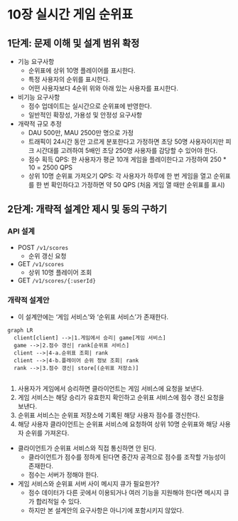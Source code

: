 # 10장 실시간 게임 순위표
## 1단계: 문제 이해 및 설계 범위 확정

- 기능 요구사항
    - 순위표에 상위 10명 플레이어를 표시한다.
    - 특정 사용자의 순위를 표시한다.
    - 어떤 사용자보다 4순위 위와 아래 있는 사용자를 표시한다.
- 비기능 요구사항
    - 점수 업데이트는 실시간으로 순위표에 반영한다.
    - 일반적인 확장성, 가용성 및 안정성 요구사항
- 개략적 규모 추정
    - DAU 500만, MAU 2500만 명으로 가정
    - 트래픽이 24시간 동안 고르게 분포한다고 가정하면 초당 50명 사용자이지만 피크 시간대를 고려하여 5배인 초당 250명 사용자를 감당할 수 있어야 한다.
    - 점수 획득 QPS: 한 사용자가 평균 10개 게임을 플레이한다고 가정하여 250 * 10 = 2500 QPS
    - 상위 10명 순위표 가져오기 QPS: 각 사용자가 하루에 한 번 게임을 열고 순위표를 한 번 확인하다고 가정하면 약 50 QPS (처음 게임 열 때만 순위표를 표시)

## 2단계: 개략적 설계안 제시 및 동의 구하기

### API 설계

- POST `/v1/scores`
    - 순위 갱신 요청
- GET `/v1/scores`
    - 상위 10명 플레이어 조회
- GET `/v1/scores/{:userId}`

### 개략적 설계안

- 이 설계안에는 ‘게임 서비스’와 ‘순위표 서비스’가 존재한다.

```mermaid
graph LR
  client[client] -->|1.게임에서 승리| game[게임 서비스]
  game -->|2.점수 갱신| rank[순위표 서비스]
  client -->|4-a.순위표 조회| rank
  client -->|4-b.플레이어 순위 정보 조회| rank
  rank -->|3.점수 갱신| store[(순위표 저장소)]
  
```

1. 사용자가 게임에서 승리하면 클라이언트는 게임 서비스에 요청을 보낸다.
2. 게임 서비스는 해당 승리가 유효한지 확인하고 순위표 서비스에 점수 갱신 요청을 보낸다.
3. 순위표 서비스는 순위표 저장소에 기록된 해당 사용자 점수를 갱신한다.
4. 해당 사용자 클라이언트는 순위표 서비스에 요청하여 상위 10명 순위표와 해당 사용자 순위를 가져온다.

- 클라이언트가 순위표 서비스와 직접 통신하면 안 된다.
    - 클라이언트가 점수를 정하게 된다면 중간자 공격으로 점수를 조작할 가능성이 존재한다.
    - 점수는 서버가 정해야 한다.
- 게임 서비스와 순위표 서버 사이 메시지 큐가 필요한가?
    - 점수 데이터가 다른 곳에서 이용되거나 여러 기능을 지원해야 한다면 메시지 큐가 합리적일 수 있다.
    - 하지만 본 설계안의 요구사항은 아니기에 포함시키지 않았다.
